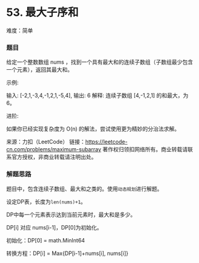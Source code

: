 # 53. 最大子序和





难度：简单





### 题目



给定一个整数数组 nums ，找到一个具有最大和的连续子数组（子数组最少包含一个元素），返回其最大和。

示例:

输入: [-2,1,-3,4,-1,2,1,-5,4],
输出: 6
解释: 连续子数组 [4,-1,2,1] 的和最大，为 6。

进阶:

如果你已经实现复杂度为 O(n) 的解法，尝试使用更为精妙的分治法求解。



来源：力扣（LeetCode）
链接：https://leetcode-cn.com/problems/maximum-subarray
著作权归领扣网络所有。商业转载请联系官方授权，非商业转载请注明出处。





### 解题思路



题目中，包含连续子数组、最大和之类的。使用`动态规划`进行解题。



设定DP表，长度为`len(nums)+1`。

DP中每一个元素表示达到当前元素时，最大和是多少。

DP[i] 对应 nums[i-1]，DP[0]为初始化。

初始化：DP[0] = math.MinInt64

转换方程：DP[i] = Max{DP[i-1]+nums[i], nums[i]}



